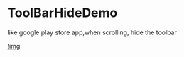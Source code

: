 # ToolBarHideDemo
like google play store app,when scrolling, hide the toolbar

[!img](https://raw.githubusercontent.com/xiongwei-git/ToolBarHideDemo/master/ScreenShoot/toolbar.gif)
